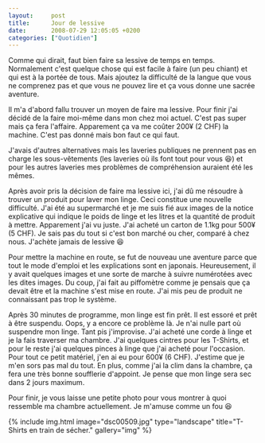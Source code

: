 ```yaml
---
layout:     post
title:      Jour de lessive
date:       2008-07-29 12:05:05 +0200
categories: ["Quotidien"]
---
```


Comme qui dirait, faut bien faire sa lessive de temps en temps. Normalement c'est quelque chose qui est facile à
faire (un peu chiant) et qui est à la portée de tous. Mais ajoutez la difficulté de la langue que vous ne comprenez
pas et que vous ne pouvez lire et ça vous donne une sacrée aventure.

<!--more-->

Il m'a d'abord fallu trouver un moyen de faire ma lessive. Pour finir j'ai décidé de la faire moi-même dans mon
chez moi actuel. C'est pas super mais ça fera l'affaire. Apparement ça va me coûter 200¥ (2 CHF) la machine.
C'est pas donné mais bon faut ce qui faut.

J'avais d'autres alternatives mais les laveries publiques ne prennent pas en charge les sous-vêtements (les
laveries où ils font tout pour vous :laughing:) et pour les autres laveries mes problèmes de compréhension auraient été
les mêmes.

Après avoir pris la décision de faire ma lessive ici, j'ai dû me résoudre à trouver un produit pour laver mon
linge. Ceci constitue une nouvelle difficulté. J'ai été au supermarché et je me suis fié aux images de la notice
explicative qui indique le poids de linge et les litres et la quantité de produit à mettre. Apparement j'ai vu
juste. J'ai acheté un carton de 1.1kg pour 500¥ (5 CHF). Je sais pas du tout si c'est bon marché ou cher, comparé
à chez nous. J'achète jamais de lessive :laughing:

Pour mettre la machine en route, se fut de nouveau une aventure parce que tout le mode d'emploi et les explications
sont en japonais. Heureusement, il y avait quelques images et une sorte de marche à suivre numérotées avec les
dites images. Du coup, j'ai fait au piffomètre comme je pensais que ça devait être et la machine s'est mise en
route. J'ai mis peu de produit ne connaissant pas trop le système.

Après 30 minutes de programme, mon linge est fin prêt. Il est essoré et prêt à être suspendu. Oops, y a encore ce
problème là. Je n'ai nulle part où suspendre mon linge. Tant pis j'improvise. J'ai acheté une corde à linge et je
la fais traverser ma chambre. J'ai quelques cintres pour les T-Shirts, et pour le reste j'ai quelques pinces à
linge que j'ai acheté pour l'occasion. Pour tout ce petit matériel, j'en ai eu pour 600¥ (6 CHF). J'estime que je
m'en sors pas mal du tout. En plus, comme j'ai la clim dans la chambre, ça fera une très bonne soufflerie
d'appoint. Je pense que mon linge sera sec dans 2 jours maximum.

Pour finir, je vous laisse une petite photo pour vous montrer à quoi ressemble ma chambre actuellement. Je m'amuse
comme un fou :laughing:

<!-- /assets/images/2008-07-29-jour-de-lessive/dsc00509.jpg -->
{% include img.html
    image="dsc00509.jpg"
    type="landscape"
    title="T-Shirts en train de sécher."
    gallery="img"
%}

